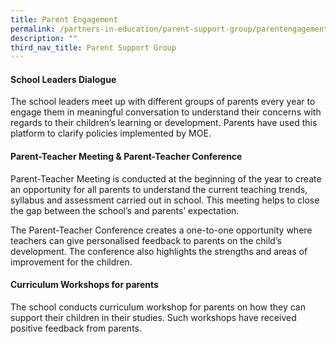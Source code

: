 ```yaml
---
title: Parent Engagement
permalink: /partners-in-education/parent-support-group/parentengagement/
description: ""
third_nav_title: Parent Support Group
---
```

#### **School Leaders Dialogue**

The school leaders meet up with different groups of parents every year to engage them in meaningful conversation to understand their concerns with regards to their children’s learning or development. Parents have used this platform to clarify policies implemented by MOE.

#### **Parent-Teacher Meeting & Parent-Teacher Conference**

Parent-Teacher Meeting is conducted at the beginning of the year to create an opportunity for all parents to understand the current teaching trends, syllabus and assessment carried out in school. This meeting helps to close the gap between the school’s and parents’ expectation.

The Parent-Teacher Conference creates a one-to-one opportunity where teachers can give personalised feedback to parents on the child’s development. The conference also highlights the strengths and areas of improvement for the children.

#### **Curriculum Workshops for parents**

The school conducts curriculum workshop for parents on how they can support their children in their studies. Such workshops have received positive feedback from parents.